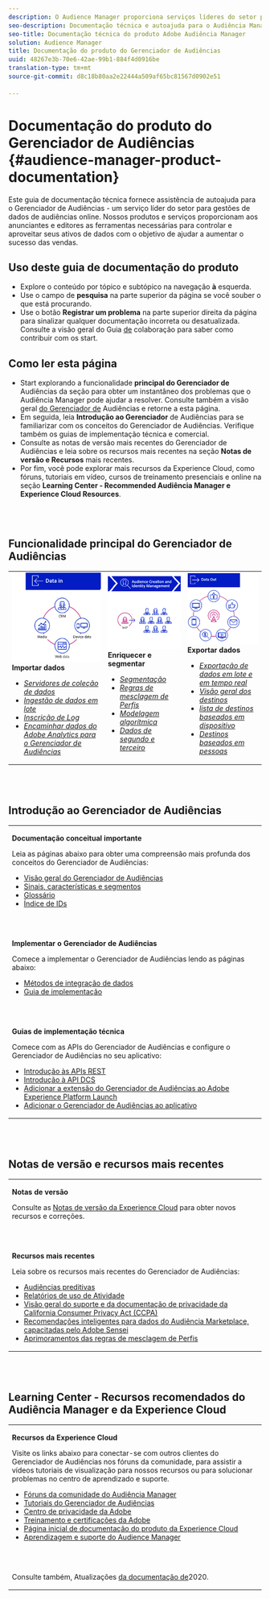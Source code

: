 ```yaml
---
description: O Audience Manager proporciona serviços líderes do setor para o gerenciamento online de dados. Nossos produtos e serviços proporcionam aos anunciantes e editores as ferramentas necessárias para controlar e aproveitar seus ativos de dados com o objetivo de ajudar a aumentar o sucesso das vendas.
seo-description: Documentação técnica e autoajuda para o Audiência Manager (AAM). O AAM fornece serviços líderes do setor para gestões de dados de audiências online e fornece aos anunciantes e editores digitais as ferramentas necessárias para controlar e aproveitar seus ativos de dados para ajudar a impulsionar o sucesso das vendas.
seo-title: Documentação técnica do produto Adobe Audiência Manager
solution: Audience Manager
title: Documentação do produto do Gerenciador de Audiências
uuid: 48267e3b-70e6-42ae-99b1-884f4d0916be
translation-type: tm+mt
source-git-commit: d8c18b80aa2e22444a509af65bc81567d0902e51

---
```




# Documentação do produto do Gerenciador de Audiências {#audience-manager-product-documentation}

Este guia de documentação técnica fornece assistência de autoajuda para o Gerenciador de Audiências - um serviço líder do setor para gestões de dados de audiências online. Nossos produtos e serviços proporcionam aos anunciantes e editores as ferramentas necessárias para controlar e aproveitar seus ativos de dados com o objetivo de ajudar a aumentar o sucesso das vendas.

## Uso deste guia de documentação do produto

* Explore o conteúdo por tópico e subtópico na navegação **à** esquerda.
* Use o campo de **pesquisa** na parte superior da página se você souber o que está procurando.
* Use o botão **Registrar um problema** na parte superior direita da página para sinalizar qualquer documentação incorreta ou desatualizada. Consulte a visão geral do Guia [de](https://docs.adobe.com/content/help/en/contributor/contributor-guide/introduction.html) colaboração para saber como contribuir com os start.

## Como ler esta página

* Start explorando a funcionalidade **principal do Gerenciador de** Audiências da seção para obter um instantâneo dos problemas que o Audiência Manager pode ajudar a resolver. Consulte também a visão geral [do Gerenciador de](/help/using/overview/aam-overview.md) Audiências e retorne a esta página.
* Em seguida, leia **Introdução ao Gerenciador** de Audiências para se familiarizar com os conceitos do Gerenciador de Audiências. Verifique também os guias de implementação técnica e comercial.
* Consulte as notas de versão mais recentes do Gerenciador de Audiências e leia sobre os recursos mais recentes na seção **Notas de versão e Recursos** mais recentes.
* Por fim, você pode explorar mais recursos da Experience Cloud, como fóruns, tutoriais em vídeo, cursos de treinamento presenciais e online na seção **Learning Center - Recommended Audiência Manager e Experience Cloud Resources**.

<br> 

## Funcionalidade principal do Gerenciador de Audiências

<table>
   <td>
      <img alt="Dados em" src="/help/using/overview/assets/data-in.png"/>
      <div>
         <b>Importar dados</b>
      </div>
      <p>
         <em><ul><li><a href="/help/using/api/dcs-intro/dcs-api-reference/dcs-api-reference-overview.md">Servidores de coleção de dados</a></li><li><a href="/help/using/integration/sending-audience-data/batch-data-transfer-explained/batch-data-transfer-overview.md">Ingestão de dados em lote</a></li><li><a href="/help/using/reporting/audience-optimization-reports/metadata-files-intro/metadata-files-intro.md">Inscrição de Log</a></li><li><a href="/help/using/integration/integration-other-solutions/audience-management-module.md">Encaminhar dados do Adobe Analytics para o Gerenciador de Audiências</a></li></ul></em>
      <p>
   </td>
   <td>
      <img alt="Enriquecer e segmentar" src="/help/using/overview/assets/enrich-segment.png"/>
      <div>
         <b>Enriquecer e segmentar</b>
      </div>
      <p>
       <em><ul><li><a href="/help/using/features/segments/segments-purpose.md">Segmentação</a></li><li><a href="/help/using/features/profile-merge-rules/merge-rules-overview.md">Regras de mesclagem de Perfis</a></li><li><a href="/help/using/features/algorithmic-models/understanding-models.md">Modelagem algorítmica</a></li><li><a href="/help/using/overview/data-types-collected.md">Dados de segundo e terceiro</a></li></ul></em>
      <p>
   </td>
   <td>
      <img alt="Saída de dados" src="/help/using/overview/assets/data-out.png"/>
      </a>
      <div>
         <b>Exportar dados</b>
      </div>
      <p>
      <p>
         <em><ul><li><a href="/help/using/integration/receiving-audience-data/receiving-audience-data-overview.md">Exportação de dados em lote e em tempo real</a></li><li><a href="/help/using/features/destinations/destinations.md">Visão geral dos destinos</a></li><li><a href="/help/using/features/destinations/device-based-destinations-list.md">lista de destinos baseados em dispositivo</a></li><li><a href="/help/using/features/destinations/people-based-destinations-overview.md">Destinos baseados em pessoas</a></li></ul></em> 
      <p>
      <p>
   </td>
</table>


<br> 

## Introdução ao Gerenciador de Audiências

<table> 
 <tbody> 
  <tr> 
   <td colname="col1"> <p><b>Documentação conceitual importante</b></p>
   <p>Leia as páginas abaixo para obter uma compreensão mais profunda dos conceitos do Gerenciador de Audiências: 
   <ul><li><a href="/help/using/overview/aam-overview.md"> Visão geral do Gerenciador de Audiências</a></li><li><a href="/help/using/reference/signal-trait-segment.md">Sinais, características e segmentos</a></li><li><a href="/help/using/reference/aam-glossary.md"> Glossário</a> </li><li><a href="/help/using/reference/ids-in-aam.md">Índice de IDs</a></li></ul></p>
   <br> 
   <p><b>Implementar o Gerenciador de Audiências</b></p>
   <p> Comece a implementar o Gerenciador de Audiências lendo as páginas abaixo:
     <ul>
     <li><a href="/help/using/integration/data-integration-methods.md">Métodos de integração de dados</a></li>
     <li><a href="/help/using/integration/implement-audience-manager.md">Guia de implementação</a></li>
     </ul> </p>
     <br> 
   <p> <b>Guias de implementação técnica</b> </p> <p>Comece com as APIs do Gerenciador de Audiências e configure o Gerenciador de Audiências no seu aplicativo:</p> <p> 
     <ul id="ul_47C012F6AB3E4B73BA357027F4D15369">
     <li><a href="/help/using/api/rest-api-main/aam-api-getting-started.md">Introdução às APIs REST</a></li>
     <li><a href="/help/using/api/dcs-intro/dcs-event-calls/dcs-event-calls.md">Introdução à API DCS</a></li>
     <li><a href="https://docs.adobe.com/content/help/en/launch/using/extensions-ref/adobe-extension/adobe-audience-manager-extension.html">Adicionar a extensão do Gerenciador de Audiências ao Adobe Experience Platform Launch</a></li>
    <li><a href="https://aep-sdks.gitbook.io/docs/using-mobile-extensions/adobe-audience-manager">Adicionar o Gerenciador de Audiências ao aplicativo</a></li>
     </ul> </p>
    </td>

</tr> 
 </tbody> 
</table>

<!--

<table> 
 <tbody> 
  <tr> 
   <td colname="col1"> <p><b>Important Conceptual Documentation</b></p>
   <p>Read the pages below for a deeper understanding of Audience Manager concepts: 
   <ul><li><a href="https://docs.adobe.com/content/help/en/audience-manager/user-guide/overview/aam-overview.html"> Audience Manager Overview</a></li><li><a href="https://docs.adobe.com/help/en/audience-manager/user-guide/reference/aam-glossary.html"> Glossary</a> </li><li><a href="https://docs.adobe.com/content/help/en/audience-manager/user-guide/reference/ids-in-aam.html">Index of IDs</a></li><li><a href="https://docs.adobe.com/help/en/audience-manager/user-guide/reference/signal-trait-segment.html">Signals, Traits, and Segments</a></li></ul></p>
   <br>&nbsp;
   <p><b>Implement Audience Manager</b></p>
   <p> Get started with implementing Audience Manager by reading the pages below:
     <ul>
     <li><a href="https://docs.adobe.com/content/help/en/audience-manager/user-guide/implementation-integration-guides/data-integration-methods.html">Data Integration Methods</a></li>
     <li><a href="https://docs.adobe.com/content/help/en/audience-manager/user-guide/implementation-integration-guides/implement-audience-manager.html">Implementation Guide</a></li>
     </ul> </p>
     <br>&nbsp;
   <p> <b>Technical Implementation Guides</b> </p> <p>Get started with Audience Manager APIs and set up Audience Manager in your app:</p> <p> 
     <ul id="ul_47C012F6AB3E4B73BA357027F4D15369">
     <li><a href="https://docs.adobe.com/content/help/en/audience-manager/user-guide/api-and-sdk-code/rest-apis/aam-api-getting-started.html">Getting Started with REST APIs</a></li>
     <li><a href="https://docs.adobe.com/content/help/en/audience-manager/user-guide/api-and-sdk-code/dcs/dcs-event-calls/dcs-event-calls.html">Get started with the DCS API</a></li>
     <li><a href="https://docs.adobe.com/content/help/en/launch/using/extensions-ref/adobe-extension/adobe-audience-manager-extension.html">Add the Audience Manager extension to Adobe Experience Platform Launch</a></li>
    <li><a href="https://aep-sdks.gitbook.io/docs/using-mobile-extensions/adobe-audience-manager">Add Audience Manager to your app</a></li>
     </ul> </p>
    </td>
   <td colname="col2">  <p> <b>Collaborative Documentation</b> </p>
     <p>We welcome contributions to our documentation from all our readers. See the <a href="https://docs.adobe.com/content/help/en/contributor/contributor-guide/introduction.html">Collaboration Guide Overview</a> to learn how to start contributing.</p>
   <br>&nbsp;
   <p> <b>Release Notes</b> </p> <p> 
     See the latest <a href="https://docs.adobe.com/content/help/en/release-notes/experience-cloud/current.html" format="https" scope="external"> Experience Cloud Release Notes</a> for new features and fixes.</p> <br>&nbsp;
     <p> <b>Experience Cloud Resources</b> </p> <p> 
     <ul id="ul_E30EC96BDC624B5591F0470D430B7F41"> 
      <li id="li_F3A5CCFAE0F247CEB41A03CA8E03106B"><a href="https://forums.adobe.com/community/experience-cloud/analytics-cloud/audience-manager" format="https" scope="external"> Audience Manager Community Forums</a> </li>
      <li><a href="https://docs.adobe.com/content/help/en/audience-manager-learn/tutorials/overview.html" format="http" scope="external"> Audience Manager Tutorials</a> </li> 
      <li id="li_1737D63307024F26B1F967621613A5AC"><a href="https://www.adobe.com/privacy.html" format="http" scope="external"> Adobe Privacy Center</a> </li>  
      <li id="li_1938F7044F544481A6CC0F45CC22B80A"> <a href="https://helpx.adobe.com/learning.html?promoid=KAUDK" scope="external" format="http"> Adobe Training and Certifications</a> </li> 
      <li id="li_C71459E0D1464C05B8B9387C43541F17"> <a href="https://helpx.adobe.com/support/experience-cloud.html" scope="external" format="https">Experience Cloud Product Documentation Home</a> </li> 
      <li id="li_0DB1997FEB87484EBC07E03FD40AA39F"><a href="https://helpx.adobe.com/support/audience-manager.html" format="https" scope="external"> Audience Manager Learn &amp; Support</a> </li> 
     </ul> </p> 
     <br>&nbsp;
     <p>See also, <a href="https://docs.adobe.com/content/help/en/audience-manager/user-guide/documentation-updates/docs-2020.html"> 2020 Documentation Updates</a>. </p> </td>
  </tr> 
 </tbody> 
</table>

-->

<br> 

## Notas de versão e recursos mais recentes

<table> 
 <tbody> 
  <tr> 
   <td> <p> <b>Notas de versão</b> </p> <p> 
     Consulte as <a href="https://docs.adobe.com/content/help/en/release-notes/experience-cloud/current.html" format="https" scope="external">Notas de versão da Experience Cloud</a> para obter novos recursos e correções.</p> 
     <br> 
     <p> <b>Recursos mais recentes</b> </p> <p> 
     Leia sobre os recursos mais recentes do Gerenciador de Audiências:</p>
     <p><ul><li><a href="/help/using/features/algorithmic-models/predictive-audiences.md">Audiências preditivas</a></li><li><a href="/help/using/features/administration/activity-usage-reporting.md">Relatórios de uso de Atividade</a></li>
     <li><a href="/help/using/overview/data-security-and-privacy/data-privacy.md">Visão geral do suporte e da documentação de privacidade da California Consumer Privacy Act (CCPA)</a></li>
     <li><a href="/help/using/features/segments/trait-recommendations.md">Recomendações inteligentes para dados do Audiência Marketplace, capacitadas pelo Adobe Sensei</a></li>
     <li><a href="/help/using/features/profile-merge-rules/merge-rules-overview.md">Aprimoramentos das regras de mesclagem de Perfis</a></li></ul><p>
    </td>
  </tr> 
 </tbody> 
</table>

<!--

**Release Notes**

See the latest [Experience Cloud Release Notes](https://docs.adobe.com/content/help/en/release-notes/experience-cloud/current.html) for new features and fixes.

<br>&nbsp;

**Latest features**

Read about the latest Audience Manager features:
* [Activity Usage Reporting](https://docs.adobe.com/content/help/en/audience-manager/user-guide/features/administration/activity-usage-reporting.html)
* [California Consumer Privacy Act (CCPA) Support and Privacy Documentation Overhaul](https://docs.adobe.com/content/help/en/audience-manager/user-guide/overview/data-privacy/data-privacy.html)
* [Intelligent Recommendations for Audience Marketplace Data, powered by Adobe Sensei](https://docs.adobe.com/content/help/en/audience-manager/user-guide/features/segments/trait-recommendations.html)
* [Profile Merge Rules Enhancements](https://docs.adobe.com/content/help/en/audience-manager/user-guide/features/profile-merge-rules/merge-rules-overview.html)
* [Bulk Management Tools Update](https://docs.adobe.com/content/help/en/audience-manager/user-guide/reference/bulk-management-tools/bulk-management-intro.html)

-->

<br> 

## Learning Center - Recursos recomendados do Audiência Manager e da Experience Cloud


<table> 
 <tbody> 
  <tr> 
   <td colname="col2"> 
     <p> <b>Recursos da Experience Cloud</b> </p>
     <p>Visite os links abaixo para conectar-se com outros clientes do Gerenciador de Audiências nos fóruns da comunidade, para assistir a vídeos tutoriais de visualização para nossos recursos ou para solucionar problemas no centro de aprendizado e suporte.</p>
     <p> 
     <ul id="ul_E30EC96BDC624B5591F0470D430B7F41"> 
      <li id="li_F3A5CCFAE0F247CEB41A03CA8E03106B"><a href="https://forums.adobe.com/community/experience-cloud/analytics-cloud/audience-manager" format="https" scope="external"> Fóruns da comunidade do Audiência Manager</a> </li>
      <li><a href="https://docs.adobe.com/content/help/en/audience-manager-learn/tutorials/overview.html" format="http" scope="external"> Tutoriais do Gerenciador de Audiências</a> </li> 
      <li id="li_1737D63307024F26B1F967621613A5AC"><a href="https://www.adobe.com/privacy.html" format="http" scope="external"> Centro de privacidade da Adobe</a> </li>  
      <li id="li_1938F7044F544481A6CC0F45CC22B80A"> <a href="https://helpx.adobe.com/learning.html?promoid=KAUDK" scope="external" format="http"> Treinamento e certificações da Adobe</a> </li> 
      <li id="li_C71459E0D1464C05B8B9387C43541F17"> <a href="https://helpx.adobe.com/support/experience-cloud.html" scope="external" format="https">Página inicial de documentação do produto da Experience Cloud</a> </li> 
      <li id="li_0DB1997FEB87484EBC07E03FD40AA39F"><a href="https://helpx.adobe.com/support/audience-manager.html" format="https" scope="external"> Aprendizagem e suporte do Audience Manager</a> </li> 
     </ul> </p> 
     <br> 
     <p>Consulte também, Atualizações <a href="https://docs.adobe.com/content/help/en/audience-manager/user-guide/documentation-updates/docs-2020.html"> da documentação de</a>2020. </p> </td>
  </tr> 
 </tbody> 
</table>
